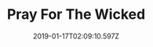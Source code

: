 ---
title: Pray For The Wicked
artist: Panic! At The Disco
date: 2019-01-17T02:09:10.597Z
cover: eba3e87a-96b6-4a4a-97cd-c9ee8a0ac541.sized-1000x1000.jpg
styles:
  - Pop rock
links:
  spotify: https://play.spotify.com/album/6ApYSpXF8GxZAgBTHDzYge
  youtube: https://music.youtube.com/playlist?list=OLAK5uy_nxMCsNCpIcKOv5HGsDc1vGcnaZgh2tXMM
  applemusic: https://itunes.apple.com/us/album/pray-for-the-wicked/1361152002?uo=4
  soundcloud: ""
  bandcamp: ""
  googleplay: https://play.google.com/music/m/Bxh4dkwlkit6n5ma57osv7rxnne?signup_if_needed=1
  deezer: https://www.deezer.com/album/66313782
---
